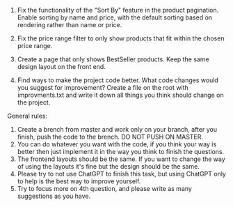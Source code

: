 1) Fix the functionality of the "Sort By" feature in the product pagination. Enable sorting by name and price, with the default sorting based on rendering rather than name or price.

2) Fix the price range filter to only show products that fit within the chosen price range.

3)  Create a page that only shows BestSeller products. Keep the same design layout on the front end.

4) Find ways to make the project code better. What code changes would you suggest for improvement? Create a file on the root with improvments.txt and write it down all things you 
think should change on the project.

General rules: 

1) Create a brench from master and work only on your branch, after you finish, push the code to the brench. DO NOT PUSH ON MASTER.
2) You can do whatever you want with the code, if you think your way is better then just implement it in the way you think to finish the questions. 
3) The frontend layouts should be the same. If you want to change the way of using the layouts it's fine but the design should be the same. 
4) Please try to not use ChatGPT to finish this task, but using ChatGPT only to help is the best way to improve yourself.
5) Try to focus more on 4th question, and please write as many suggestions as you have. 